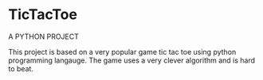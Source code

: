# TicTacToe
A PYTHON PROJECT 


This project is based on a very popular game tic tac toe using python programming langauge. The game uses a very clever algorithm
and is hard to beat.
